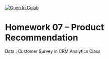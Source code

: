 <a href="https://colab.research.google.com/drive/1nOZRtZHAq2OexqlqNyAadsWssoWnAtCG#scrollTo=Cyorj_sy21Yk">
<img src="https://colab.research.google.com/assets/colab-badge.svg" alt="Open In Colab"/>
</a>

# Homework 07 – Product Recommendation
Data : Customer Survey in CRM Analytics Class
